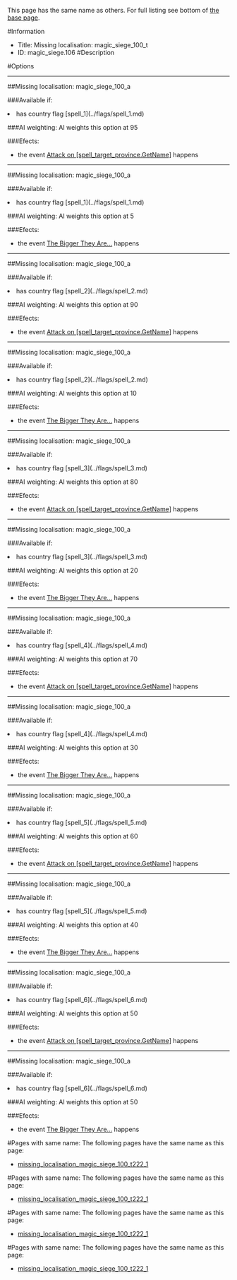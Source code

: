 This page has the same name as others. For full listing see bottom of [the base page](missing_localisation_magic_siege_100.md).

#Information
 - Title: Missing localisation: magic_siege_100_t
 - ID: magic_siege.106
#Description

#Options

___
##Missing localisation: magic_siege_100_a

###Available if:
<li>has country flag [spell_1](../flags/spell_1.md)</li>

###AI weighting:
AI weights this option at 95


###Efects:<ul><li>the event [Attack on [spell_target_province.GetName]](../events/attack_on_spell_target_province_getname.md) happens</li></ul>

___
##Missing localisation: magic_siege_100_a

###Available if:
<li>has country flag [spell_1](../flags/spell_1.md)</li>

###AI weighting:
AI weights this option at 5


###Efects:<ul><li>the event [The Bigger They Are...](../events/the_bigger_they_are.md) happens</li></ul>

___
##Missing localisation: magic_siege_100_a

###Available if:
<li>has country flag [spell_2](../flags/spell_2.md)</li>

###AI weighting:
AI weights this option at 90


###Efects:<ul><li>the event [Attack on [spell_target_province.GetName]](../events/attack_on_spell_target_province_getname.md) happens</li></ul>

___
##Missing localisation: magic_siege_100_a

###Available if:
<li>has country flag [spell_2](../flags/spell_2.md)</li>

###AI weighting:
AI weights this option at 10


###Efects:<ul><li>the event [The Bigger They Are...](../events/the_bigger_they_are.md) happens</li></ul>

___
##Missing localisation: magic_siege_100_a

###Available if:
<li>has country flag [spell_3](../flags/spell_3.md)</li>

###AI weighting:
AI weights this option at 80


###Efects:<ul><li>the event [Attack on [spell_target_province.GetName]](../events/attack_on_spell_target_province_getname.md) happens</li></ul>

___
##Missing localisation: magic_siege_100_a

###Available if:
<li>has country flag [spell_3](../flags/spell_3.md)</li>

###AI weighting:
AI weights this option at 20


###Efects:<ul><li>the event [The Bigger They Are...](../events/the_bigger_they_are.md) happens</li></ul>

___
##Missing localisation: magic_siege_100_a

###Available if:
<li>has country flag [spell_4](../flags/spell_4.md)</li>

###AI weighting:
AI weights this option at 70


###Efects:<ul><li>the event [Attack on [spell_target_province.GetName]](../events/attack_on_spell_target_province_getname.md) happens</li></ul>

___
##Missing localisation: magic_siege_100_a

###Available if:
<li>has country flag [spell_4](../flags/spell_4.md)</li>

###AI weighting:
AI weights this option at 30


###Efects:<ul><li>the event [The Bigger They Are...](../events/the_bigger_they_are.md) happens</li></ul>

___
##Missing localisation: magic_siege_100_a

###Available if:
<li>has country flag [spell_5](../flags/spell_5.md)</li>

###AI weighting:
AI weights this option at 60


###Efects:<ul><li>the event [Attack on [spell_target_province.GetName]](../events/attack_on_spell_target_province_getname.md) happens</li></ul>

___
##Missing localisation: magic_siege_100_a

###Available if:
<li>has country flag [spell_5](../flags/spell_5.md)</li>

###AI weighting:
AI weights this option at 40


###Efects:<ul><li>the event [The Bigger They Are...](../events/the_bigger_they_are.md) happens</li></ul>

___
##Missing localisation: magic_siege_100_a

###Available if:
<li>has country flag [spell_6](../flags/spell_6.md)</li>

###AI weighting:
AI weights this option at 50


###Efects:<ul><li>the event [Attack on [spell_target_province.GetName]](../events/attack_on_spell_target_province_getname.md) happens</li></ul>

___
##Missing localisation: magic_siege_100_a

###Available if:
<li>has country flag [spell_6](../flags/spell_6.md)</li>

###AI weighting:
AI weights this option at 50


###Efects:<ul><li>the event [The Bigger They Are...](../events/the_bigger_they_are.md) happens</li></ul>


#Pages with same name:
The following pages have the same name as this page:
 - [missing_localisation_magic_siege_100_t222_1](missing_localisation_magic_siege_100_t222_1.md)


#Pages with same name:
The following pages have the same name as this page:
 - [missing_localisation_magic_siege_100_t222_1](missing_localisation_magic_siege_100_t222_1.md)


#Pages with same name:
The following pages have the same name as this page:
 - [missing_localisation_magic_siege_100_t222_1](missing_localisation_magic_siege_100_t222_1.md)


#Pages with same name:
The following pages have the same name as this page:
 - [missing_localisation_magic_siege_100_t222_1](missing_localisation_magic_siege_100_t222_1.md)
